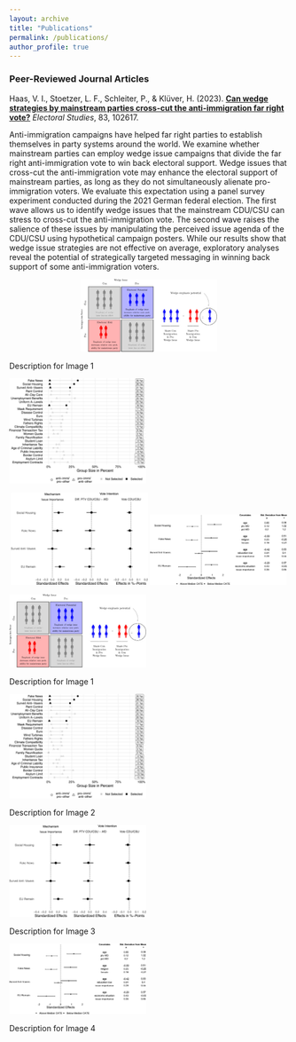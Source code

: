 ```yaml
---  
layout: archive  
title: "Publications"  
permalink: /publications/  
author_profile: true  
---  
```


### **Peer-Reviewed Journal Articles**  

Haas, V. I., Stoetzer, L. F., Schleiter, P., & Klüver, H. (2023). [**Can wedge strategies by mainstream parties cross-cut the anti-immigration far right vote?**](https://www.sciencedirect.com/science/article/pii/S0261379423000392?utm_campaign=STMJ_AUTH_SERV_PUBLISHED&utm_medium=email&utm_acid=274833384&SIS_ID=&dgcid=STMJ_AUTH_SERV_PUBLISHED&CMX_ID=&utm_in=DM374553&utm_source=AC_#fig4) *Electoral Studies*, 83, 102617.  

Anti-immigration campaigns have helped far right parties to establish themselves in party systems around the world. We examine whether mainstream parties can employ wedge issue campaigns that divide the far right anti-immigration vote to win back electoral support. Wedge issues that cross-cut the anti-immigration vote may enhance the electoral support of mainstream parties, as long as they do not simultaneously alienate pro-immigration voters. We evaluate this expectation using a panel survey experiment conducted during the 2021 German federal election. The first wave allows us to identify wedge issues that the mainstream CDU/CSU can stress to cross-cut the anti-immigration vote. The second wave raises the salience of these issues by manipulating the perceived issue agenda of the CDU/CSU using hypothetical campaign posters. While our results show that wedge issue strategies are not effective on average, exploratory analyses reveal the potential of strategically targeted messaging in winning back support of some anti-immigration voters.  


<p align="center" width="100%">
  <img src="/images/argument.jpg" alt="Theoretical Argument" title="Theoretical Argument" width="49%">   
      <p class="image-title">Description for Image 1</p>
  <img src="/images/selection.jpg" alt="Wedge Issue Selection" title="Wedge Issue Selection" width="49%">  
</p>  

<p align="center" width="100%">
  <img src="/images/main.jpg" alt="Main Results" title="Main Results" width="49%">  
  <img src="/images/causal_forest.jpg" alt="Heterogeneity" title="Heterogeneity among Cross-pressured Anti-immigration Voters" width="49%">
</p>


<div class="image-container">
  <div class="image-box">
    <img src="/images/argument.jpg" alt="Theoretical Argument" width="49%">
    <p class="image-title">Description for Image 1</p>
  </div>
  <div class="image-box">
    <img src="/images/selection.jpg" alt="Wedge Issue Selection" width="49%">
    <p class="image-title">Description for Image 2</p>
  </div>
  <div class="image-box">
    <img src="/images/main.jpg" alt="Main Results" width="49%">
    <p class="image-title">Description for Image 3</p>
  </div>
  <div class="image-box">
    <img src="/images/causal_forest.jpg" alt="Heterogeneity among Cross-pressured Anti-immigration Voters" width="49%">
    <p class="image-title">Description for Image 4</p>
  </div>
</div>
